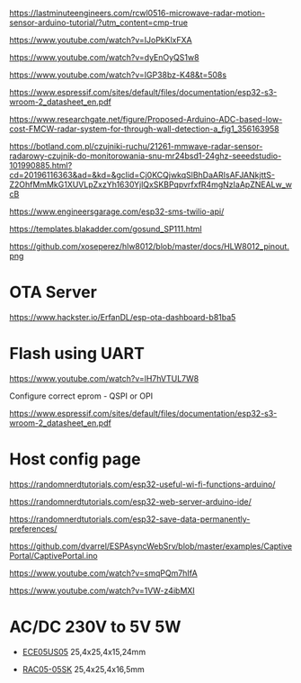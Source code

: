 https://lastminuteengineers.com/rcwl0516-microwave-radar-motion-sensor-arduino-tutorial/?utm_content=cmp-true

https://www.youtube.com/watch?v=IJoPkKlxFXA

https://www.youtube.com/watch?v=dyEnOyQS1w8

https://www.youtube.com/watch?v=IGP38bz-K48&t=508s

https://www.espressif.com/sites/default/files/documentation/esp32-s3-wroom-2_datasheet_en.pdf

https://www.researchgate.net/figure/Proposed-Arduino-ADC-based-low-cost-FMCW-radar-system-for-through-wall-detection-a_fig1_356163958

https://botland.com.pl/czujniki-ruchu/21261-mmwave-radar-sensor-radarowy-czujnik-do-monitorowania-snu-mr24bsd1-24ghz-seeedstudio-101990885.html?cd=20196116363&ad=&kd=&gclid=Cj0KCQjwkqSlBhDaARIsAFJANkjttS-Z2OhfMmMkG1XUVLpZxzYh1630YjlQxSKBPqpvrfxfR4mgNzIaApZNEALw_wcB

https://www.engineersgarage.com/esp32-sms-twilio-api/


https://templates.blakadder.com/gosund_SP111.html

https://github.com/xoseperez/hlw8012/blob/master/docs/HLW8012_pinout.png

# OTA Server

https://www.hackster.io/ErfanDL/esp-ota-dashboard-b81ba5

# Flash using UART

https://www.youtube.com/watch?v=lH7hVTUL7W8

Configure correct eprom - QSPI or OPI

https://www.espressif.com/sites/default/files/documentation/esp32-s3-wroom-2_datasheet_en.pdf

# Host config page
https://randomnerdtutorials.com/esp32-useful-wi-fi-functions-arduino/

https://randomnerdtutorials.com/esp32-web-server-arduino-ide/

https://randomnerdtutorials.com/esp32-save-data-permanently-preferences/

https://github.com/dvarrel/ESPAsyncWebSrv/blob/master/examples/CaptivePortal/CaptivePortal.ino

https://www.youtube.com/watch?v=smqPQm7hIfA

https://www.youtube.com/watch?v=1VW-z4ibMXI

# AC/DC 230V to 5V 5W
- [ECE05US05](https://www.tme.eu/pl/details/ece05us05/przetwornice-ac-dc-na-pcb/xp-power/?gclid=Cj0KCQjw2eilBhCCARIsAG0Pf8tBt8x1XUKByDy9XwfZoqxgJGAmMT3xaS36LZtb1LkrngLM-_Cn70YaAgeHEALw_wcB&gclsrc=aw.ds) 25,4x25,4x15,24mm

- [RAC05-05SK](https://www.tme.eu/pl/details/rac05-05sk/przetwornice-ac-dc-na-pcb/recom/?gclid=Cj0KCQjw2eilBhCCARIsAG0Pf8uamZDdvBMt_PLjkvXaOCWnM8EpFQust78QJLz5-uzb799B_WM6AqUaAqy-EALw_wcB&gclsrc=aw.ds) 25,4x25,4x16,5mm
